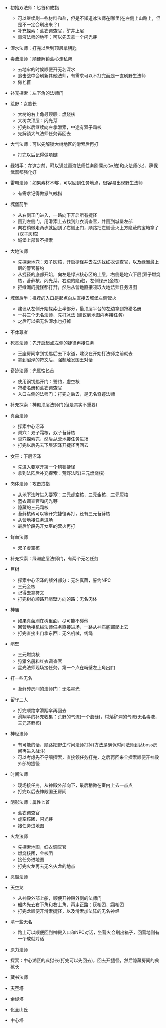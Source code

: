 - 初始双法师：匕首和戒指
	- 可以继续刷一些材料和盐，但是不知道冰法师在哪里(在左侧上山路上，但是不一定会刷出来？)
	- 补充探索：蓝衣调查官，矿井上层
	- 毒液法师的地牢：可以先去拿一个闪光芽
- 深水法师：打完以后到顶层拿钥匙
- 毒液法师：顺便解锁蓝心走私帮
	- 去地牢的时候顺便开无名深水
	- 追击战中会刷新其他法师，有需求可以不打完而是一直刷野生法师
	- 做匕首
- 补充探索：左下角的法师门

- 荒野：女族长
	- 大树的右上角最顶层：燃烧核
	- 大树次顶层：闪光芽
	- 打完以后继续向左拿滑索，中途有双子霜核
	- 先解锁大气法师任务再回去
- 大气法师：可以先解锁大树地区的滑索后再打
	- 打完以后记得做项链
- 绿猎手：在这之前，可以通过毒液法师任务刷深水(冰暗)和火法师(火)，确保武器都强化好
- 雷电法师：如果素材不够，可以回到任务地点，很容易出现野生法师
	- 有需求记得做怒气戒指

- 城堡前半
	- 从右侧正门进入，一路向下开启所有捷径
	- 回到左侧门，用滑索上去找到红衣调查官，并回到城堡左部
	- 向右稍微走两步就回到了右侧正门，顺路把左侧营火上方隐蔽的宝箱拿了(双子灰核)
	- 城堡上部暂不探索
- 大地法师
	- 先探索地穴：双子灰核，开启捷径并去左边找红衣调查官，以及绿洲最上层的警官誓约
	- 从捷径的底部开始，向左是绿洲核心区的上层，右侧是地穴下层(双子燃烧核，苔藓核，闪光芽，右边的隐藏)，左侧绿洲(金核)
	- 把绿洲的捷径都打开，然后从营地直接领取大地法师任务进图
- 城堡后半：推荐的入口是起点向左直接去城堡左侧营火
	- 建议从左侧开始探索上半部分，最顶层平台的左边拿到狩猎名册
	- 一共三个无名法师，先打冰法 (建议到地图内再接任务)
	- 之后可以把无名深水也打掉

- 不休尊者
- 死灵法师：先开启起点左侧的捷径再接任务
	- 王座房间拿到钥匙后去下水道，建议在开始打法师之前就去
	- 拿到沼泽的符文后，强制触发国王对话
- 奇迹法师：光属性匕首
	- 使用钢钥匙开门：誓约，虚空核
	- 狩猎名册和蓝衣调查官
	- 入口左侧的法师门：打完之后去，是无名奇迹法师
- 补充探索：神殿顶层法师门(但是其实不重要)

- 真菌法师
	- 探索中心沼泽
	- 巢穴：双子霜核，双子苔藓核
	- 巢穴探索完，然后从营地接任务进场
	- 打完以后先去下层沼泽开捷径再回去
- 女巫：下层沼泽
	- 先进入要塞开第一个钩锁捷径
	- 拿到法阵后补充探索：荒野法阵(三元燃烧核)
- 肉体法师：攻击戒指
	- 从地下法阵进入要塞：三元虚空核，三元金核，三元灰核
	- 蓝衣调查官和闪光芽
	- 隐藏的三元霜核
	- 苔藓核砖可以等开完捷径再打，还有三元苔藓核
	- 从营地接任务进场
	- 最后阶段先开女巫的营火再打
- 鲜血法师
	- 双子虚空核
- 补充探索：绿洲底层法师门，有两个无名任务

- 巨树
	- 探索中心沼泽的额外部分：无名真菌，誓约NPC
	- 三元金核
	- 记得去拿符文
	- 打完树心顺路开峭壁方向的路：无名肉体
- 神庙
	- 如果真菌刷在树里面，尽可能不碰他
	- 回营地接机械法师任务直接进场，一路从神庙底部爬上去
	- 打完直接出门拿东西：无名机械，线绳
- 峭壁
	- 三元燃烧核
	- 狩猎名册和红衣调查官
	- 星光法师现场接任务，第一个点在峭壁左上角出门
- 打一些无名
	- 苔藓砖房间的法师门：无名星光

- 留守二人
	- 打完顺路拿滑翔伞再回去
	- 滑翔伞的补充收集：荒野的气流(一个蘑菇)，村落矿洞的气流(无名毒液，三元苔藓核)
- 神经法师
	- 有可能的话，顺路把野生时间法师打掉(方法是确保时间法师到达boss房间再进入战斗)
	- 可以考虑先不仔细探索，直接领任务打完，之后再回来全探索顺便开神殿外部的捷径
- 时间法师
	- 现场接任务，从神殿外部向下，最后稍微在室内上去一点点
	- 打完以后去神殿国王房间
- 阴影法师：属性匕首
	- 蓝衣调查官
	- 虚空核团，闪光芽
	- 接任务进地图

- 火龙法师
	- 先探索地图，红衣调查官
	- 燃烧核团，金核团
	- 接任务进地图
	- 打完火龙再去无名火龙的地点
- 恶魔法师
- 天空龙
	- 从神殿外部上船，顺便开神殿外侧的法师门
	- 船内先去右下角和右上角，再走正路：灰核团，霜核团
	- 打完龙顺便开滑索捷径，以及滑索加法阵的无名神经
- 清一些无名
	- 路上可以顺便回到神殿入口和NPC对话，坐营火会刷出箱子，回营地则有一个成就对话

- 原力法师
- 探索：中心湖区的典狱长(打完可以先回去)，回去开捷径，然后隐藏房间的典狱长
- 藏书法师
- 天空塔

- 余烬塔
- 化圣山丘
- 中心塔
